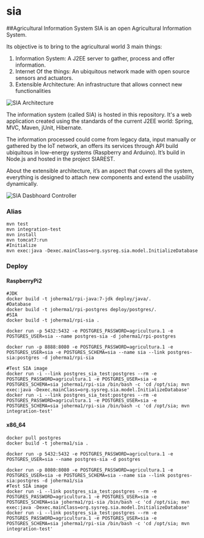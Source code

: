# sia
##Agricultural Information System
SIA is an open Agricultural Information System.

Its objective is to bring to the agricultural world 3 main things:

1. Information System: A J2EE server to gather, process and offer information.
2. Internet Of the things: An ubiquitous network made with open source sensors and actuators.
3. Extensible Architecture: An infrastructure that allows connect new functionalities

![SIA Architecture](https://raw.githubusercontent.com/joherma1/sia/master/doc/Architecture/SIA%20-%20Overview.png) 

The information system (called SIA) is hosted in this repository. It's a web application created using the standards of the current J2EE world: Spring, MVC, Maven, jUnit, Hibernate.



The information processed could come from legacy data, input manually or gathered by the IoT network, an offers its services through API build ubiquitous in low-energy systems (Raspberry and Arduino). It’s build in Node.js and hosted in the project SIAREST.

About the extensible architecture, it’s an aspect that covers all the system, everything is designed to attach new components and extend the usability dynamically.


![SIA Dasbhoard Controller](https://raw.githubusercontent.com/joherma1/sia/master/doc/Architecture/SIA%20-%20DashboardController.png)


### Alias
```
mvn test
mvn integration-test
mvn install
mvn tomcat7:run
#Initialize
mvn exec:java -Dexec.mainClass=org.sysreg.sia.model.InitializeDatabase
```

### Deploy
#### RaspberryPi2
```
#JDK
docker build -t joherma1/rpi-java:7-jdk deploy/java/.
#Database
docker build -t joherma1/rpi-postgres deploy/postgres/.
#SIA
docker build -t joherma1/rpi-sia .

docker run -p 5432:5432 -e POSTGRES_PASSWORD=agricultura.1 -e POSTGRES_USER=sia --name postgres-sia -d joherma1/rpi-postgres

docker run -p 8888:8080 -e POSTGRES_PASSWORD=agricultura.1 -e POSTGRES_USER=sia -e POSTGRES_SCHEMA=sia --name sia --link postgres-sia:postgres -d joherma1/rpi-sia

#Test SIA image
docker run -i --link postgres_sia_test:postgres --rm -e POSTGRES_PASSWORD=agricultura.1 -e POSTGRES_USER=sia -e POSTGRES_SCHEMA=sia joherma1/rpi-sia /bin/bash -c 'cd /opt/sia; mvn exec:java -Dexec.mainClass=org.sysreg.sia.model.InitializeDatabase'
docker run -i --link postgres_sia_test:postgres --rm -e POSTGRES_PASSWORD=agricultura.1 -e POSTGRES_USER=sia -e POSTGRES_SCHEMA=sia joherma1/rpi-sia /bin/bash -c 'cd /opt/sia; mvn integration-test'
```

#### x86_64
```
docker pull postgres
docker build -t joherma1/sia .

docker run -p 5432:5432 -e POSTGRES_PASSWORD=agricultura.1 -e POSTGRES_USER=sia --name postgres-sia -d postgres

docker run -p 8080:8080 -e POSTGRES_PASSWORD=agricultura.1 -e POSTGRES_USER=sia -e POSTGRES_SCHEMA=sia --name sia --link postgres-sia:postgres -d joherma1/sia
#Test SIA image
docker run -i --link postgres_sia_test:postgres --rm -e POSTGRES_PASSWORD=agricultura.1 -e POSTGRES_USER=sia -e POSTGRES_SCHEMA=sia joherma1/rpi-sia /bin/bash -c 'cd /opt/sia; mvn exec:java -Dexec.mainClass=org.sysreg.sia.model.InitializeDatabase'
docker run -i --link postgres_sia_test:postgres --rm -e POSTGRES_PASSWORD=agricultura.1 -e POSTGRES_USER=sia -e POSTGRES_SCHEMA=sia joherma1/rpi-sia /bin/bash -c 'cd /opt/sia; mvn integration-test'
```